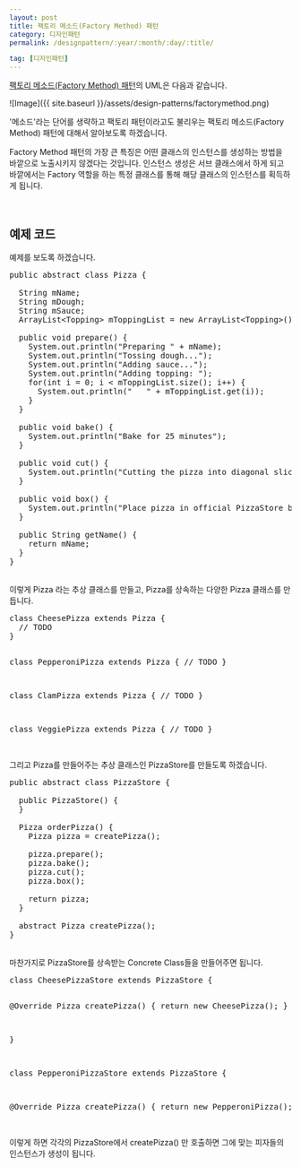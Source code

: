 ```yaml
---
layout: post
title: 팩토리 메소드(Factory Method) 패턴
category: 디자인패턴
permalink: /designpattern/:year/:month/:day/:title/

tag: [디자인패턴]
---
```


[팩토리 메소드(Factory Method) 패턴](https://en.wikipedia.org/wiki/Factory_method_pattern)의 UML은 다음과 같습니다.

![Image]({{ site.baseurl }}/assets/design-patterns/factorymethod.png)

'메소드'라는 단어를 생략하고 팩토리 패턴이라고도 불리우는 팩토리 메소드(Factory Method) 패턴에
대해서 알아보도록 하겠습니다.

Factory Method 패턴의 가장 큰 특징은 어떤 클래스의 인스턴스를 생성하는 방법을 바깥으로
노출시키지 않겠다는 것입니다. 인스턴스 생성은 서브 클래스에서 하게 되고
바깥에서는 Factory 역할을 하는 특정 클래스를 통해 해당 클래스의 인스턴스를 획득하게 됩니다.

<br>

## 예제 코드
예제를 보도록 하겠습니다.
<pre class="prettyprint">public abstract class Pizza {

  String mName;
  String mDough;
  String mSauce;
  ArrayList&lt;Topping&gt; mToppingList = new ArrayList&lt;Topping&gt;();

  public void prepare() {
    System.out.println("Preparing " + mName);
    System.out.println("Tossing dough...");
    System.out.println("Adding sauce...");
    System.out.println("Adding topping: ");
    for(int i = 0; i &lt; mToppingList.size(); i++) {
      System.out.println("   " + mToppingList.get(i));
    }
  }

  public void bake() {
    System.out.println("Bake for 25 minutes");
  }

  public void cut() {
    System.out.println("Cutting the pizza into diagonal slices");
  }

  public void box() {
    System.out.println("Place pizza in official PizzaStore box");
  }

  public String getName() {
    return mName;
  }
}
</pre>
<br>
이렇게 Pizza 라는 추상 클래스를 만들고, Pizza를 상속하는 다양한 Pizza 클래스를 만듭니다.
<pre class="prettyprint">class CheesePizza extends Pizza {
  // TODO
}

class PepperoniPizza extends Pizza {
  // TODO
}

class ClamPizza extends Pizza {
  // TODO
}

class VeggiePizza extends Pizza {
  // TODO
}
</pre>
<br>
그리고 Pizza를 만들어주는 추상 클래스인 PizzaStore를 만들도록 하겠습니다.
<pre class="prettyprint">public abstract class PizzaStore {

  public PizzaStore() {
  }

  Pizza orderPizza() {
    Pizza pizza = createPizza();

    pizza.prepare();
    pizza.bake();
    pizza.cut();
    pizza.box();

    return pizza;
  }

  abstract Pizza createPizza();
}
</pre>
<br>
마찬가지로 PizzaStore를 상속받는 Concrete Class들을 만들어주면 됩니다.
<pre class="prettyprint">class CheesePizzaStore extends PizzaStore {

  @Override
  Pizza createPizza() {
    return new CheesePizza();
  }

}

class PepperoniPizzaStore extends PizzaStore {

  @Override
  Pizza createPizza() {
    return new PepperoniPizza();
  }
}
</pre>
<br>
이렇게 하면 각각의 PizzaStore에서 createPizza() 만 호출하면 그에 맞는 피자들의
인스턴스가 생성이 됩니다.
